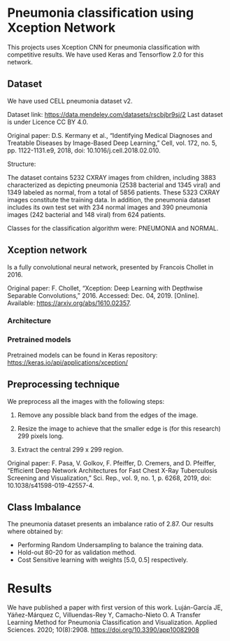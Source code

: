 # Pneumonia classification using Xception Network
This projects uses Xception CNN for pneumonia classification with competitive results. We have used Keras and Tensorflow 2.0 for this network.

## Dataset
We have used CELL pneumonia dataset v2.

Dataset link: https://data.mendeley.com/datasets/rscbjbr9sj/2
Last dataset is under Licence CC BY 4.0.

Original paper:
D.S. Kermany et al., “Identifying Medical Diagnoses and Treatable Diseases by Image-Based Deep Learning,” Cell, vol. 172, no. 5, pp. 1122-1131.e9, 2018, doi: 10.1016/j.cell.2018.02.010.


Structure:

The dataset contains 5232 CXRAY images from children, including 3883 characterized as depicting pneumonia (2538 bacterial and 1345 viral) and 1349 labeled as normal, from a total of 5856 patients. These 5323 CXRAY images constitute the training data. In addition, the pneumonia dataset includes its own test set with 234 normal images and 390 pneumonia images (242 bacterial and 148 viral) from 624 patients.

Classes for the classification algorithm were: PNEUMONIA and NORMAL.
## Xception network

Is a fully convolutional neural network, presented by Francois Chollet in 2016.

Original paper:
F. Chollet, “Xception: Deep Learning with Depthwise Separable Convolutions,” 2016. Accessed: Dec. 04, 2019. [Online]. Available: https://arxiv.org/abs/1610.02357.

### Architecture

### Pretrained models
Pretrained models can be found in Keras repository: https://keras.io/api/applications/xception/

## Preprocessing technique

We preprocess all the images with the following steps:

1. Remove any possible black band from the edges of the image.

2. Resize the image to achieve that the smaller edge is (for this research) 299 pixels long.

3. Extract the central 299 x 299 region.

Original paper:
F. Pasa, V. Golkov, F. Pfeiffer, D. Cremers, and D. Pfeiffer, “Efficient Deep Network Architectures for Fast Chest X-Ray Tuberculosis Screening and Visualization,” Sci. Rep., vol. 9, no. 1, p. 6268, 2019, doi: 10.1038/s41598-019-42557-4.

## Class Imbalance
The pneumonia dataset presents an imbalance ratio of 2.87.
Our results where obtained by:
* Performing Random Undersampling to balance the training data. 
* Hold-out 80-20 for as validation method.
* Cost Sensitive learning with weights [5.0, 0.5] respectively.

# Results
We have published a paper with first version of this work.
Luján-García JE, Yáñez-Márquez C, Villuendas-Rey Y, Camacho-Nieto O. A Transfer Learning Method for Pneumonia Classification and Visualization. Applied Sciences. 2020; 10(8):2908. https://doi.org/10.3390/app10082908
